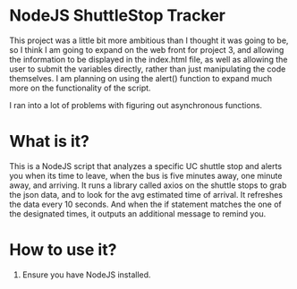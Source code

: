 # NodeJS ShuttleStop Tracker
This project was a little bit more ambitious than I thought it was going to be, so I think I am going to expand on the web front for project 3, 
and allowing the information to be displayed in the index.html file, as well as allowing the user to submit the variables directly, 
rather than just manipulating the code themselves. I am planning on using the alert() function to expand much more on the functionality of the script.

I ran into a lot of problems with figuring out asynchronous functions.

# What is it?
This is a NodeJS script that analyzes a specific UC shuttle stop and alerts you when its time to leave, when the bus is five minutes away, one minute away, and arriving. 
It runs a library called axios on the shuttle stops to grab the json data, and to look for the avg estimated time of arrival. 
It refreshes the data every 10 seconds. And when the if statement matches the one of the designated times, 
it outputs an additional message to remind you.

# How to use it?

1. Ensure you have NodeJS installed.
